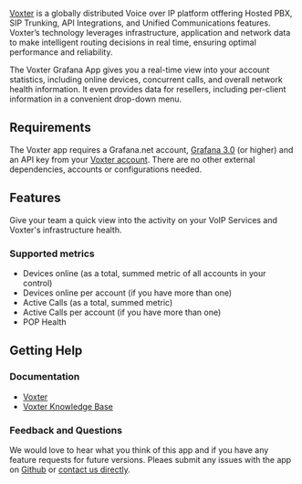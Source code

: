 [Voxter](https://voxter.com) is a globally distributed Voice over IP platform otffering Hosted PBX, SIP Trunking, API Integrations, and Unified Communications features. Voxter’s technology leverages infrastructure, application and network data to make intelligent routing decisions in real time, ensuring optimal performance and reliability.

The Voxter Grafana App gives you a real-time view into your account statistics, including online devices, concurrent calls, and overall network health information.  It even provides data for resellers, including per-client information in a convenient drop-down menu.

## Requirements
The Voxter app requires a Grafana.net account, [Grafana 3.0](https://grafana.org) (or higher) and an API key from your [Voxter account](https://manage.voxter.com). There are no other external dependencies, accounts or configurations needed.

## Features
Give your team a quick view into the activity on your VoIP Services and Voxter's infrastructure health. 

### Supported metrics
- Devices online (as a total, summed metric of all accounts in your control)
- Devices online per account (if you have more than one)
- Active Calls (as a total, summed metric)
- Active Calls per account (if you have more than one)
- POP Health

## Getting Help

### Documentation
- [Voxter](https://www.voxter.com/)
- [Voxter Knowledge Base](http://support.voxter.com/)

### Feedback and Questions
We would love to hear what you think of this app and if you have any feature requests for future versions. Pleaes submit any issues with the app on [Github](https://github.com/raintank/voxter-app/issues) or [contact us directly](https://voxter.com/contact).
